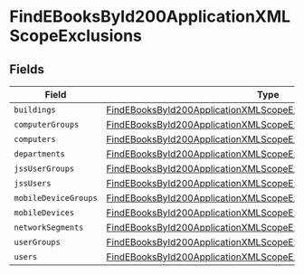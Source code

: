 # FindEBooksById200ApplicationXMLScopeExclusions


## Fields

| Field                                                                                                                                                             | Type                                                                                                                                                              | Required                                                                                                                                                          | Description                                                                                                                                                       |
| ----------------------------------------------------------------------------------------------------------------------------------------------------------------- | ----------------------------------------------------------------------------------------------------------------------------------------------------------------- | ----------------------------------------------------------------------------------------------------------------------------------------------------------------- | ----------------------------------------------------------------------------------------------------------------------------------------------------------------- |
| `buildings`                                                                                                                                                       | [FindEBooksById200ApplicationXMLScopeExclusionsBuildings](../../models/operations/findebooksbyid200applicationxmlscopeexclusionsbuildings.md)[]                   | :heavy_minus_sign:                                                                                                                                                | N/A                                                                                                                                                               |
| `computerGroups`                                                                                                                                                  | [FindEBooksById200ApplicationXMLScopeExclusionsComputerGroups](../../models/operations/findebooksbyid200applicationxmlscopeexclusionscomputergroups.md)[]         | :heavy_minus_sign:                                                                                                                                                | N/A                                                                                                                                                               |
| `computers`                                                                                                                                                       | [FindEBooksById200ApplicationXMLScopeExclusionsComputers](../../models/operations/findebooksbyid200applicationxmlscopeexclusionscomputers.md)[]                   | :heavy_minus_sign:                                                                                                                                                | N/A                                                                                                                                                               |
| `departments`                                                                                                                                                     | [FindEBooksById200ApplicationXMLScopeExclusionsDepartments](../../models/operations/findebooksbyid200applicationxmlscopeexclusionsdepartments.md)[]               | :heavy_minus_sign:                                                                                                                                                | N/A                                                                                                                                                               |
| `jssUserGroups`                                                                                                                                                   | [FindEBooksById200ApplicationXMLScopeExclusionsJssUserGroups](../../models/operations/findebooksbyid200applicationxmlscopeexclusionsjssusergroups.md)[]           | :heavy_minus_sign:                                                                                                                                                | N/A                                                                                                                                                               |
| `jssUsers`                                                                                                                                                        | [FindEBooksById200ApplicationXMLScopeExclusionsJssUsers](../../models/operations/findebooksbyid200applicationxmlscopeexclusionsjssusers.md)[]                     | :heavy_minus_sign:                                                                                                                                                | N/A                                                                                                                                                               |
| `mobileDeviceGroups`                                                                                                                                              | [FindEBooksById200ApplicationXMLScopeExclusionsMobileDeviceGroups](../../models/operations/findebooksbyid200applicationxmlscopeexclusionsmobiledevicegroups.md)[] | :heavy_minus_sign:                                                                                                                                                | N/A                                                                                                                                                               |
| `mobileDevices`                                                                                                                                                   | [FindEBooksById200ApplicationXMLScopeExclusionsMobileDevices](../../models/operations/findebooksbyid200applicationxmlscopeexclusionsmobiledevices.md)[]           | :heavy_minus_sign:                                                                                                                                                | N/A                                                                                                                                                               |
| `networkSegments`                                                                                                                                                 | [FindEBooksById200ApplicationXMLScopeExclusionsNetworkSegments](../../models/operations/findebooksbyid200applicationxmlscopeexclusionsnetworksegments.md)[]       | :heavy_minus_sign:                                                                                                                                                | N/A                                                                                                                                                               |
| `userGroups`                                                                                                                                                      | [FindEBooksById200ApplicationXMLScopeExclusionsUserGroups](../../models/operations/findebooksbyid200applicationxmlscopeexclusionsusergroups.md)[]                 | :heavy_minus_sign:                                                                                                                                                | N/A                                                                                                                                                               |
| `users`                                                                                                                                                           | [FindEBooksById200ApplicationXMLScopeExclusionsUsers](../../models/operations/findebooksbyid200applicationxmlscopeexclusionsusers.md)[]                           | :heavy_minus_sign:                                                                                                                                                | N/A                                                                                                                                                               |